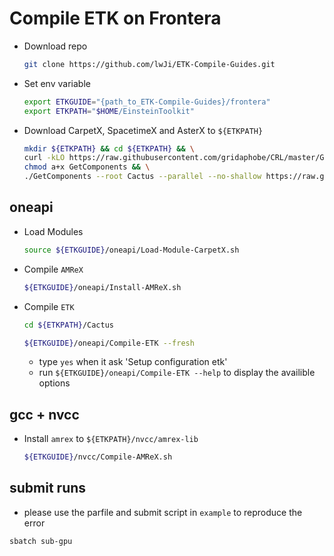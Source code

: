 # Compile ETK on Frontera

* Download repo

    ```bash
    git clone https://github.com/lwJi/ETK-Compile-Guides.git
    ```

* Set env variable

    ```bash
    export ETKGUIDE="{path_to_ETK-Compile-Guides}/frontera"
    export ETKPATH="$HOME/EinsteinToolkit"
    ```

* Download CarpetX, SpacetimeX and AsterX to `${ETKPATH}`

    ```bash
    mkdir ${ETKPATH} && cd ${ETKPATH} && \
    curl -kLO https://raw.githubusercontent.com/gridaphobe/CRL/master/GetComponents && \
    chmod a+x GetComponents && \
    ./GetComponents --root Cactus --parallel --no-shallow https://raw.githubusercontent.com/lwJi/ETK-Compile-Guides/main/ThornList/asterx.th
    ```

## oneapi
* Load Modules

    ```bash
    source ${ETKGUIDE}/oneapi/Load-Module-CarpetX.sh
    ```

* Compile `AMReX`

    ```bash
    ${ETKGUIDE}/oneapi/Install-AMReX.sh
    ```

* Compile `ETK`

    ```bash
    cd ${ETKPATH}/Cactus

    ${ETKGUIDE}/oneapi/Compile-ETK --fresh
    ```
    - type `yes` when it ask 'Setup configuration etk'
    - run `${ETKGUIDE}/oneapi/Compile-ETK --help` to display the availible options

## gcc + nvcc

* Install `amrex` to `${ETKPATH}/nvcc/amrex-lib`

    ```bash
    ${ETKGUIDE}/nvcc/Compile-AMReX.sh
    ```


## submit runs

* please use the parfile and submit script in `example` to reproduce the error

```
sbatch sub-gpu
```
